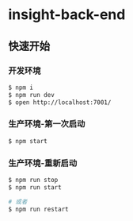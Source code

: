 # insight-back-end

## 快速开始

### 开发环境

```bash
$ npm i
$ npm run dev
$ open http://localhost:7001/
```

### 生产环境-第一次启动

```bash
$ npm start
```

### 生产环境-重新启动

```bash
$ npm run stop
$ npm run start

# 或者
$ npm run restart
```
